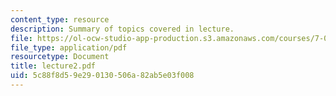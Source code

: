 ```yaml
---
content_type: resource
description: Summary of topics covered in lecture.
file: https://ol-ocw-studio-app-production.s3.amazonaws.com/courses/7-03-genetics-fall-2004/5c88f8d59e290130506a82ab5e03f008_lecture2.pdf
file_type: application/pdf
resourcetype: Document
title: lecture2.pdf
uid: 5c88f8d5-9e29-0130-506a-82ab5e03f008
---
```

